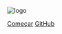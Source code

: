 ![logo](/assets/logo/miaAjudaLogo&Name.png)

[Começar](/README.md)
[GitHub](https://github.com/Requisitos-de-Software/2020.1-Mia-Ajuda)
